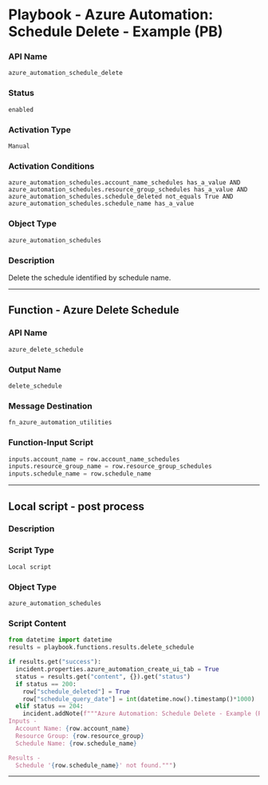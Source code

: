 <!--
    DO NOT MANUALLY EDIT THIS FILE
    THIS FILE IS AUTOMATICALLY GENERATED WITH resilient-sdk codegen
    Generated with resilient-sdk v51.0.0.1.486
-->

# Playbook - Azure Automation: Schedule Delete - Example (PB)

### API Name
`azure_automation_schedule_delete`

### Status
`enabled`

### Activation Type
`Manual`

### Activation Conditions
`azure_automation_schedules.account_name_schedules has_a_value AND azure_automation_schedules.resource_group_schedules has_a_value AND azure_automation_schedules.schedule_deleted not_equals True AND azure_automation_schedules.schedule_name has_a_value`

### Object Type
`azure_automation_schedules`

### Description
Delete the schedule identified by schedule name.


---
## Function - Azure Delete Schedule

### API Name
`azure_delete_schedule`

### Output Name
`delete_schedule`

### Message Destination
`fn_azure_automation_utilities`

### Function-Input Script
```python
inputs.account_name = row.account_name_schedules
inputs.resource_group_name = row.resource_group_schedules
inputs.schedule_name = row.schedule_name
```

---

## Local script - post process

### Description


### Script Type
`Local script`

### Object Type
`azure_automation_schedules`

### Script Content
```python
from datetime import datetime
results = playbook.functions.results.delete_schedule

if results.get("success"):
  incident.properties.azure_automation_create_ui_tab = True
  status = results.get("content", {}).get("status")
  if status == 200:
    row["schedule_deleted"] = True
    row["schedule_query_date"] = int(datetime.now().timestamp()*1000)
  elif status == 204:
    incident.addNote(f"""Azure Automation: Schedule Delete - Example (PB)
Inputs -
  Account Name: {row.account_name}
  Resource Group: {row.resource_group}
  Schedule Name: {row.schedule_name}

Results -
  Schedule '{row.schedule_name}' not found.""")
```

---

